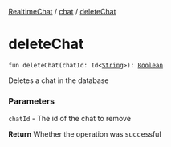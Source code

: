 [RealtimeChat](../index.md) / [chat](index.md) / [deleteChat](./delete-chat.md)

# deleteChat

`fun deleteChat(chatId: Id<`[`String`](https://kotlinlang.org/api/latest/jvm/stdlib/kotlin/-string/index.html)`>): `[`Boolean`](https://kotlinlang.org/api/latest/jvm/stdlib/kotlin/-boolean/index.html)

Deletes a chat in the database

### Parameters

`chatId` - The id of the chat to remove

**Return**
Whether the operation was successful

